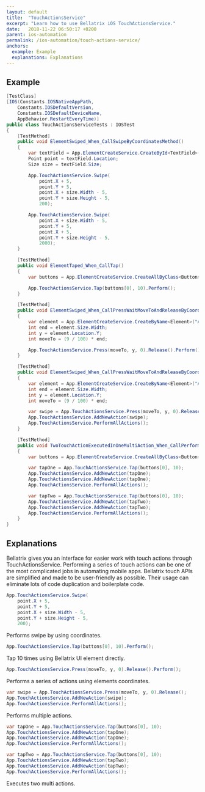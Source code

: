 ```yaml
---
layout: default
title:  "TouchActionsService"
excerpt: "Learn how to use Bellatrix iOS TouchActionsService."
date:   2018-11-22 06:50:17 +0200
parent: ios-automation
permalink: /ios-automation/touch-actions-service/
anchors:
  example: Example
  explanations: Explanations
---
```

Example
-------
```csharp
[TestClass]
[IOS(Constants.IOSNativeAppPath,
    Constants.IOSDefaultVersion,
    Constants.IOSDefaultDeviceName,
    AppBehavior.RestartEveryTime)]
public class TouchActionsServiceTests : IOSTest
{
    [TestMethod]
    public void ElementSwiped_When_CallSwipeByCoordinatesMethod()
    {
        var textField = App.ElementCreateService.CreateById<TextField>("IntegerA");
        Point point = textField.Location;
        Size size = textField.Size;

        App.TouchActionsService.Swipe(
            point.X + 5,
            point.Y + 5,
            point.X + size.Width - 5,
            point.Y + size.Height - 5,
            200);

        App.TouchActionsService.Swipe(
            point.X + size.Width - 5,
            point.Y + 5,
            point.X + 5,
            point.Y + size.Height - 5,
            2000);
    }

    [TestMethod]
    public void ElementTaped_When_CallTap()
    {
        var buttons = App.ElementCreateService.CreateAllByClass<Button>("XCUIElementTypeButton");

        App.TouchActionsService.Tap(buttons[0], 10).Perform();
    }

    [TestMethod]
    public void ElementSwiped_When_CallPressWaitMoveToAndReleaseByCoordinates()
    {
        var element = App.ElementCreateService.CreateByName<Element>("AppElem");
        int end = element.Size.Width;
        int y = element.Location.Y;
        int moveTo = (9 / 100) * end;

        App.TouchActionsService.Press(moveTo, y, 0).Release().Perform();
    }

    [TestMethod]
    public void ElementSwiped_When_CallPressWaitMoveToAndReleaseByCoordinatesMultiAction()
    {
        var element = App.ElementCreateService.CreateByName<Element>("AppElem");
        int end = element.Size.Width;
        int y = element.Location.Y;
        int moveTo = (9 / 100) * end;

        var swipe = App.TouchActionsService.Press(moveTo, y, 0).Release();
        App.TouchActionsService.AddNewAction(swipe);
        App.TouchActionsService.PerformAllActions();
    }

    [TestMethod]
    public void TwoTouchActionExecutedInOneMultiAction_When_CallPerformAllActions()
    {
        var buttons = App.ElementCreateService.CreateAllByClass<Button>("XCUIElementTypeButton");

        var tapOne = App.TouchActionsService.Tap(buttons[0], 10);
        App.TouchActionsService.AddNewAction(tapOne);
        App.TouchActionsService.AddNewAction(tapOne);
        App.TouchActionsService.PerformAllActions();

        var tapTwo = App.TouchActionsService.Tap(buttons[0], 10);
        App.TouchActionsService.AddNewAction(tapTwo);
        App.TouchActionsService.AddNewAction(tapTwo);
        App.TouchActionsService.PerformAllActions();
    }
}
```

Explanations
------------
Bellatrix gives you an interface for easier work with touch actions through TouchActionsService. Performing a series of touch actions can be one of the most complicated jobs in automating mobile apps. Bellatrix touch APIs are simplified and made to be user-friendly as possible. Their usage can eliminate lots of code duplication and boilerplate code.
```csharp
App.TouchActionsService.Swipe(
    point.X + 5,
    point.Y + 5,
    point.X + size.Width - 5,
    point.Y + size.Height - 5,
    200);
```
Performs swipe by using coordinates.
```csharp
App.TouchActionsService.Tap(buttons[0], 10).Perform();
```
Tap 10 times using Bellatrix UI element directly.
```csharp
App.TouchActionsService.Press(moveTo, y, 0).Release().Perform();
```
Performs a series of actions using elements coordinates.
```csharp
var swipe = App.TouchActionsService.Press(moveTo, y, 0).Release();
App.TouchActionsService.AddNewAction(swipe);
App.TouchActionsService.PerformAllActions();
```
Performs multiple actions.
```csharp
var tapOne = App.TouchActionsService.Tap(buttons[0], 10);
App.TouchActionsService.AddNewAction(tapOne);
App.TouchActionsService.AddNewAction(tapOne);
App.TouchActionsService.PerformAllActions();

var tapTwo = App.TouchActionsService.Tap(buttons[0], 10);
App.TouchActionsService.AddNewAction(tapTwo);
App.TouchActionsService.AddNewAction(tapTwo);
App.TouchActionsService.PerformAllActions();
```
Executes two multi actions.